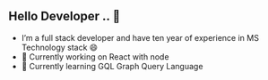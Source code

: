 ## Hello Developer .. 👋 
<ul dir="auto">
   <li> I’m a full stack developer and have ten year of experience in MS Technology stack 😄 </li>
  <li>🔭 Currently working on React with node </li>
  <li>🌱 Currently learning GQL Graph Query Language </li>
<!--
🔭 I’m currently working on C# 
**fullstackdeveloper007/fullstackdeveloper007** is a ✨ _special_ ✨ repository because its `README.md` (this file) appears on your GitHub profile.

Here are some ideas to get you started:
🔭 I’m currently working on ...
- 🌱 I’m currently learning ...
- 👯 I’m looking to collaborate on ...
- 🤔 I’m looking for help with ...
- 💬 Ask me about ...
- 📫 How to reach me: ...
- 😄 Pronouns: ...
- ⚡ Fun fact: ...
-->
